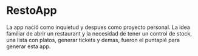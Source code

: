 # RestoApp
La app nació como inquietud y despues como proyecto personal.
La idea familiar de abrir un restaurant y la necesidad de tener un control de stock, una lista con platos, generar tickets y demas, fueron el puntapié para generar esta app.
